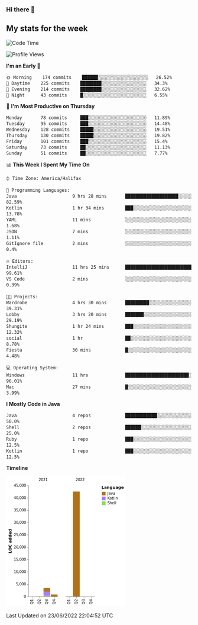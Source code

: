 ### Hi there 👋

## My stats for the week
<!--START_SECTION:waka-->
![Code Time](http://img.shields.io/badge/Code%20Time-294%20hrs%2028%20mins-blue)

![Profile Views](http://img.shields.io/badge/Profile%20Views-0-blue)

**I'm an Early 🐤** 

```text
🌞 Morning    174 commits    ██████░░░░░░░░░░░░░░░░░░░   26.52% 
🌆 Daytime    225 commits    ████████░░░░░░░░░░░░░░░░░   34.3% 
🌃 Evening    214 commits    ████████░░░░░░░░░░░░░░░░░   32.62% 
🌙 Night      43 commits     █░░░░░░░░░░░░░░░░░░░░░░░░   6.55%

```
📅 **I'm Most Productive on Thursday** 

```text
Monday       78 commits     ███░░░░░░░░░░░░░░░░░░░░░░   11.89% 
Tuesday      95 commits     ███░░░░░░░░░░░░░░░░░░░░░░   14.48% 
Wednesday    128 commits    █████░░░░░░░░░░░░░░░░░░░░   19.51% 
Thursday     130 commits    █████░░░░░░░░░░░░░░░░░░░░   19.82% 
Friday       101 commits    ███░░░░░░░░░░░░░░░░░░░░░░   15.4% 
Saturday     73 commits     ██░░░░░░░░░░░░░░░░░░░░░░░   11.13% 
Sunday       51 commits     ██░░░░░░░░░░░░░░░░░░░░░░░   7.77%

```


📊 **This Week I Spent My Time On** 

```text
⌚︎ Time Zone: America/Halifax

💬 Programming Languages: 
Java                     9 hrs 28 mins       ████████████████████░░░░░   82.59% 
Kotlin                   1 hr 34 mins        ███░░░░░░░░░░░░░░░░░░░░░░   13.78% 
YAML                     11 mins             ░░░░░░░░░░░░░░░░░░░░░░░░░   1.68% 
JSON                     7 mins              ░░░░░░░░░░░░░░░░░░░░░░░░░   1.11% 
GitIgnore file           2 mins              ░░░░░░░░░░░░░░░░░░░░░░░░░   0.4%

🔥 Editors: 
IntelliJ                 11 hrs 25 mins      █████████████████████████   99.61% 
VS Code                  2 mins              ░░░░░░░░░░░░░░░░░░░░░░░░░   0.39%

🐱‍💻 Projects: 
Wardrobe                 4 hrs 30 mins       █████████░░░░░░░░░░░░░░░░   39.31% 
Lobby                    3 hrs 20 mins       ███████░░░░░░░░░░░░░░░░░░   29.19% 
Shungite                 1 hr 24 mins        ███░░░░░░░░░░░░░░░░░░░░░░   12.32% 
social                   1 hr                ██░░░░░░░░░░░░░░░░░░░░░░░   8.78% 
Fiesta                   30 mins             █░░░░░░░░░░░░░░░░░░░░░░░░   4.48%

💻 Operating System: 
Windows                  11 hrs              ████████████████████████░   96.01% 
Mac                      27 mins             █░░░░░░░░░░░░░░░░░░░░░░░░   3.99%

```

**I Mostly Code in Java** 

```text
Java                     4 repos             ████████████░░░░░░░░░░░░░   50.0% 
Shell                    2 repos             ██████░░░░░░░░░░░░░░░░░░░   25.0% 
Ruby                     1 repo              ███░░░░░░░░░░░░░░░░░░░░░░   12.5% 
Kotlin                   1 repo              ███░░░░░░░░░░░░░░░░░░░░░░   12.5%

```


**Timeline**

![Chart not found](https://raw.githubusercontent.com/lyndseyy/lyndseyy/main/charts/bar_graph.png) 


 Last Updated on 23/06/2022 22:04:52 UTC
<!--END_SECTION:waka-->